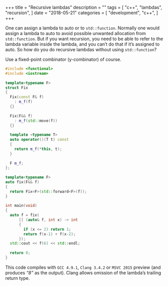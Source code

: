 +++
title = "Recursive lambdas"
description = ""
tags = [
    "c++",
    "lambdas",
    "recursion",
]
date = "2018-05-21"
categories = [
    "development",
    "c++",
]
+++

One can assign a lambda to auto or to `std::function`. Normally one would assign a lambda to auto to avoid possible unwanted allocation from `std::function`. But if you want recursion, you need to be able to refer to the lambda variable inside the lambda, and you can’t do that if it’s assigned to auto. So how do you do recursive lambdas without using `std::function`?

Use a fixed-point combinator (y-combinator) of course.

```cpp
#include <functional>
#include <iostream>
 
template<typename F>
struct Fix
{
  Fix(const F& f)
    : m_f(f)
  {}
 
  Fix(F&& f)
    : m_f(std::move(f))
  {}
 
  template <typename T>
  auto operator()(T t) const
  {
    return m_f(*this, t);
  }
 
  F m_f;
};
 
template<typename F>
auto fix(F&& f)
{
  return Fix<F>(std::forward<F>(f));
}
 
int main(void)
{
  auto f = fix(
      [] (auto& f, int x) -> int
      {
        if (x <= 2) return 1;
        return f(x-1) + f(x-2);
      });
  std::cout << f(6) << std::endl;
 
  return 0;
}
```
This code compiles with `GCC 4.9.1`, `Clang 3.4.2` or `MSVC 2015` preview (and produces *“8”* as the output). Clang allows omission of the lambda’s trailing return type.


